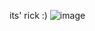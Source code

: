 its' rick :) 
![image](https://user-images.githubusercontent.com/81345344/216770135-9846285f-bdc1-4df2-9269-7d30648f046d.png)
